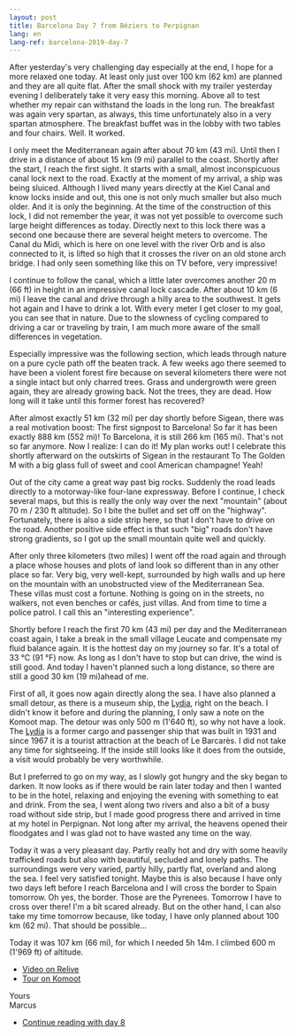 ```yaml
---
layout: post
title: Barcelona Day 7 from Béziers to Perpignan
lang: en
lang-ref: barcelona-2019-day-7
---
```


After yesterday's very challenging day especially at the end, I hope for a more relaxed one today. At least only just over 100 km (62 km) are planned and they are all quite flat. After the small shock with my trailer yesterday evening I deliberately take it very easy this morning. Above all to test whether my repair can withstand the loads in the long run. The breakfast was again very spartan, as always, this time unfortunately also in a very spartan atmosphere. The breakfast buffet was in the lobby with two tables and four chairs. Well. It worked.

I only meet the Mediterranean again after about 70 km (43 mi). Until then I drive in a distance of about 15 km (9 mi) parallel to the coast. Shortly after the start, I reach the first sight. It starts with a small, almost inconspicuous canal lock next to the road. Exactly at the moment of my arrival, a ship was being sluiced. Although I lived many years directly at the Kiel Canal and know locks inside and out, this one is not only much smaller but also much older. And it is only the beginning. At the time of the construction of this lock, I did not remember the year, it was not yet possible to overcome such large height differences as today. Directly next to this lock there was a second one because there are several height meters to overcome. The Canal du Midi, which is here on one level with the river Orb and is also connected to it, is lifted so high that it crosses the river on an old stone arch bridge. I had only seen something like this on TV before, very impressive!

I continue to follow the canal, which a little later overcomes another 20 m (66 ft) in height in an impressive canal lock cascade. After about 10 km (6 mi) I leave the canal and drive through a hilly area to the southwest. It gets hot again and I have to drink a lot. With every meter I get closer to my goal, you can see that in nature. Due to the slowness of cycling compared to driving a car or traveling by train, I am much more aware of the small differences in vegetation.

Especially impressive was the following section, which leads through nature on a pure cycle path off the beaten track. A few weeks ago there seemed to have been a violent forest fire because on several kilometers there were not a single intact but only charred trees. Grass and undergrowth were green again, they are already growing back. Not the trees, they are dead. How long will it take until this former forest has recovered?

After almost exactly 51 km (32 mi) per day shortly before Sigean, there was a real motivation boost: The first signpost to Barcelona! So far it has been exactly 888 km (552 mi)! To Barcelona, it is still 266 km (165 mi). That's not so far anymore. Now I realize: I can do it! My plan works out! I celebrate this shortly afterward on the outskirts of Sigean in the restaurant To The Golden M with a big glass full of sweet and cool American champagne! Yeah!

Out of the city came a great way past big rocks. Suddenly the road leads directly to a motorway-like four-lane expressway. Before I continue, I check several maps, but this is really the only way over the next "mountain" (about 70 m / 230 ft altitude). So I bite the bullet and set off on the "highway". Fortunately, there is also a side strip here, so that I don't have to drive on the road. Another positive side effect is that such "big" roads don't have strong gradients, so I got up the small mountain quite well and quickly.

After only three kilometers (two miles) I went off the road again and through a place whose houses and plots of land look so different than in any other place so far. Very big, very well-kept, surrounded by high walls and up here on the mountain with an unobstructed view of the Mediterranean Sea. These villas must cost a fortune. Nothing is going on in the streets, no walkers, not even benches or cafés, just villas. And from time to time a police patrol. I call this an "interesting experience".

Shortly before I reach the first 70 km (43 mi) per day and the Mediterranean coast again, I take a break in the small village Leucate and compensate my fluid balance again. It is the hottest day on my journey so far. It's a total of 33 °C (91 °F) now. As long as I don't have to stop but can drive, the wind is still good. And today I haven't planned such a long distance, so there are still a good 30 km (19 mi)ahead of me.

First of all, it goes now again directly along the sea. I have also planned a small detour, as there is a museum ship, the [Lydia](https://en.wikipedia.org/wiki/MV_Moonta), right on the beach. I didn't know it before and during the planning, I only saw a note on the Komoot map. The detour was only 500 m (1'640 ft), so why not have a look. The [Lydia](https://en.wikipedia.org/wiki/MV_Moonta) is a former cargo and passenger ship that was built in 1931 and since 1967 it is a tourist attraction at the beach of Le Barcarès. I did not take any time for sightseeing. If the inside still looks like it does from the outside, a visit would probably be very worthwhile.

But I preferred to go on my way, as I slowly got hungry and the sky began to darken. It now looks as if there would be rain later today and then I wanted to be in the hotel, relaxing and enjoying the evening with something to eat and drink. From the sea, I went along two rivers and also a bit of a busy road without side strip, but I made good progress there and arrived in time at my hotel in Perpignan. Not long after my arrival, the heavens opened their floodgates and I was glad not to have wasted any time on the way.

Today it was a very pleasant day. Partly really hot and dry with some heavily trafficked roads but also with beautiful, secluded and lonely paths. The surroundings were very varied, partly hilly, partly flat, overland and along the sea. I feel very satisfied tonight. Maybe this is also because I have only two days left before I reach Barcelona and I will cross the border to Spain tomorrow. Oh yes, the border. Those are the Pyrenees. Tomorrow I have to cross over there! I'm a bit scared already. But on the other hand, I can also take my time tomorrow because, like today, I have only planned about 100 km (62 mi). That should be possible...

Today it was 107 km (66 mi), for which I needed 5h 14m. I climbed 600 m (1'969 ft) of altitude.

- [Video on Relive](https://www.relive.cc/view/r10005756768)
- [Tour on Komoot](https://www.komoot.com/tour/68233243/zoom)

Yours  
Marcus

- [Continue reading with day 8](/en/2019/05/24/Barcelona-2019-Day-8/)
